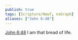 ```yaml
---
publish: true
tags: [Scripture/NewT, noGraph]
aliases: ["John 6:48"]
---
```

[John 6:48](https://churchofjesuschrist.org/study/scriptures/nt/john/6?lang=eng&id=p48#p48) I am that bread of life.

